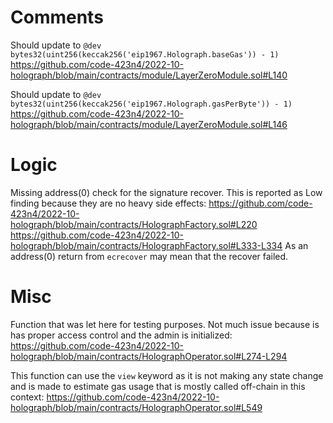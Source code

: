 # Comments

Should update to `@dev bytes32(uint256(keccak256('eip1967.Holograph.baseGas')) - 1)`
https://github.com/code-423n4/2022-10-holograph/blob/main/contracts/module/LayerZeroModule.sol#L140

Should update to `@dev bytes32(uint256(keccak256('eip1967.Holograph.gasPerByte')) - 1)`
https://github.com/code-423n4/2022-10-holograph/blob/main/contracts/module/LayerZeroModule.sol#L146

# Logic

Missing address(0) check for the signature recover. This is reported as Low finding because they are no heavy side effects:
https://github.com/code-423n4/2022-10-holograph/blob/main/contracts/HolographFactory.sol#L220
https://github.com/code-423n4/2022-10-holograph/blob/main/contracts/HolographFactory.sol#L333-L334
As an address(0) return from `ecrecover` may mean that the recover failed.

# Misc

Function that was let here for testing purposes. Not much issue because is has proper access control and the admin is initialized:
https://github.com/code-423n4/2022-10-holograph/blob/main/contracts/HolographOperator.sol#L274-L294

This function can use the `view` keyword as it is not making any state change and is made to estimate gas usage that is mostly called off-chain in this context: 
https://github.com/code-423n4/2022-10-holograph/blob/main/contracts/HolographOperator.sol#L549
